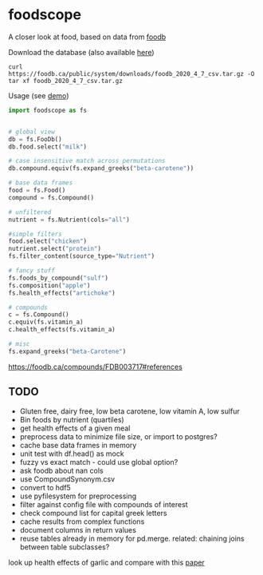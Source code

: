 # foodscope

A closer look at food, based on data from [foodb](https://foodb.ca/)

Download the database (also available
[here](https://foodscope.blob.core.windows.net/data/foodb_2020_4_7_csv.tar.gz))
```
curl https://foodb.ca/public/system/downloads/foodb_2020_4_7_csv.tar.gz -O
tar xf foodb_2020_4_7_csv.tar.gz
```

Usage (see [demo](foodscope/demo.py))

```python
import foodscope as fs


# global view
db = fs.FooDb()
db.food.select("milk")

# case insensitive match across permutations
db.compound.equiv(fs.expand_greeks("beta-carotene"))

# base data frames
food = fs.Food()
compound = fs.Compound()

# unfiltered
nutrient = fs.Nutrient(cols="all")

#simple filters
food.select("chicken")
nutrient.select("protein")
fs.filter_content(source_type="Nutrient")

# fancy stuff
fs.foods_by_compound("sulf")
fs.composition("apple")
fs.health_effects("artichoke")

# compounds
c = fs.Compound()
c.equiv(fs.vitamin_a)
c.health_effects(fs.vitamin_a)

# misc
fs.expand_greeks("beta-Carotene")
```

https://foodb.ca/compounds/FDB003717#references

## TODO
- Gluten free, dairy free, low beta carotene, low vitamin A, low sulfur
- Bin foods by nutrient (quartiles)
- get health effects of a given meal
- preprocess data to minimize file size, or import to postgres?
- cache base data frames in memory
- unit test with df.head() as mock
- fuzzy vs exact match - could use global option?
- ask foodb about nan cols
- use CompoundSynonym.csv
- convert to hdf5
- use pyfilesystem for preprocessing
- filter against config file with compounds of interest
- check compound list for capital greek letters
- cache results from complex functions
- document columns in return values
- reuse tables already in memory for pd.merge. related: chaining joins between table subclasses?

look up health effects of garlic and compare with
this [paper](https://www.ncbi.nlm.nih.gov/pmc/articles/PMC4417560/)
